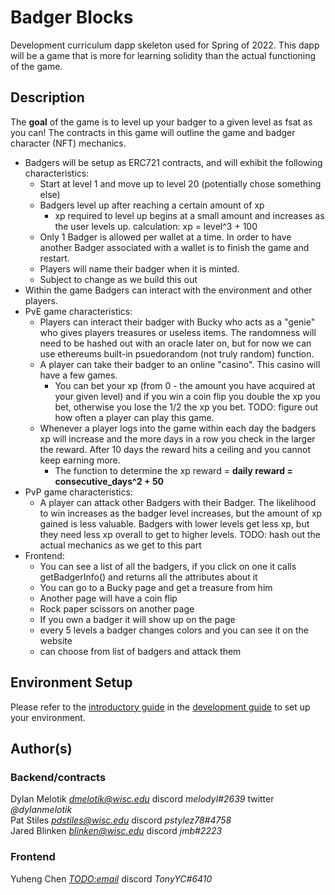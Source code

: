 # Badger Blocks

Development curriculum dapp skeleton used for Spring of 2022. This dapp will be a game that is more for learning solidity than the actual functioning of the game. 


## Description   

The **goal** of the game is to level up your badger to a given level as fsat as you can! The contracts in this game will outline the game and badger character (NFT) mechanics.  
- Badgers will be setup as ERC721 contracts, and will exhibit the following characteristics:
  - Start at level 1 and move up to level 20 (potentially chose something else)
  - Badgers level up after reaching a certain amount of xp
    - xp required to level up begins at a small amount and increases as the user levels up. calculation: xp = level^3 + 100
  - Only 1 Badger is allowed per wallet at a time. In order to have another Badger associated with a wallet is to finish the game and restart.
  - Players will name their badger when it is minted.
  - Subject to change as we build this out
- Within the game Badgers can interact with the environment and other players.
- PvE game characteristics:
  - Players can interact their badger with Bucky who acts as a "genie" who gives players treasures or useless items. The randomness will need to be hashed out with an oracle later on, but for now we can use ethereums built-in psuedorandom (not truly random) function.
  - A player can take their badger to an online "casino". This casino will have a few games. 
    - You can bet your xp (from 0 - the amount you have acquired at your given level) and if you win a coin flip you double the xp you bet, otherwise you lose the 1/2 the xp you bet. TODO: figure out how often a player can play this game.
  - Whenever a player logs into the game within each day the badgers xp will increase and the more days in a row you check in the larger the reward. After 10 days the reward hits a ceiling and you cannot keep earning more.
    - The function to determine the xp reward = **daily reward = consecutive_days^2 + 50**
- PvP game characteristics:
  - A player can attack other Badgers with their Badger. The likelihood to win increases as the badger level increases, but the amount of xp gained is less valuable. Badgers with lower levels get less xp, but they need less xp overall to get to higher levels. TODO: hash out the actual mechanics as we get to this part
- Frontend:
  - You can see a list of all the badgers, if you click on one it calls getBadgerInfo() and returns all the attributes about it
  - You can go to a Bucky page and get a treasure from him
  - Another page will have a coin flip
  - Rock paper scissors on another page
  - If you own a badger it will show up on the page
  - every 5 levels a badger changes colors and you can see it on the website
  - can choose from list of badgers and attack them


## Environment Setup  

Please refer to the [introductory guide](https://github.com/badgerblockchain/development-guide/blob/main/introduction.md) in the [development guide](https://github.com/badgerblockchain/development-guide) to set up your environment.


## Author(s)

### Backend/contracts

Dylan Melotik *<dmelotik@wisc.edu>* discord *melodyl#2639* twitter *@dylanmelotik*  
Pat Stiles *<pdstiles@wisc.edu>* discord *pstylez78#4758*  
Jared Blinken *<blinken@wisc.edu>* discord *jmb#2223*

### Frontend

Yuheng Chen *<TODO:email>* discord *TonyYC#6410*
